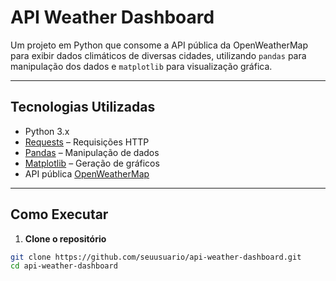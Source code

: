 # API Weather Dashboard

Um projeto em Python que consome a API pública da OpenWeatherMap para exibir dados climáticos de diversas cidades, utilizando `pandas` para manipulação dos dados e `matplotlib` para visualização gráfica.

---

## Tecnologias Utilizadas

- Python 3.x
- [Requests](https://pypi.org/project/requests/) – Requisições HTTP
- [Pandas](https://pandas.pydata.org/) – Manipulação de dados
- [Matplotlib](https://matplotlib.org/) – Geração de gráficos
- API pública [OpenWeatherMap](https://openweathermap.org/api)

---

## Como Executar

1. **Clone o repositório**
```bash
git clone https://github.com/seuusuario/api-weather-dashboard.git
cd api-weather-dashboard
